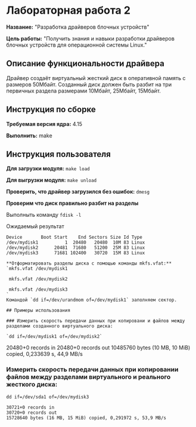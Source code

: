 # Лабораторная работа 2

**Название:** "Разработка драйверов блочных устройств"

**Цель работы:** "Получить знания и навыки разработки драйверов блочных устройств для операционной системы Linux."

## Описание функциональности драйвера

Драйвер создаёт виртуальный жесткий диск в оперативной память с размеров 50Мбайт. Созданный диск должен быть разбит на три первичных раздела размерами 10Мбайт, 25Мбайт, 15Мбайт.


## Инструкция по сборке

**Требуемая версия ядра:** 4.15

**Выполнить:** make


## Инструкция пользователя

**Для загрузки модуля:** `make load`

**Для выгрузки модуля:** `make unload`

**Проверить, что драйвер загрузился без ошибок:** `dmesg`

**Проверим что диск правильно разбит на разделы**

Выполныть команду `fdisk -l`

Ожидаемый результат

```
Device       Boot Start    End Sectors Size Id Type
/dev/mydisk1          1  20480   20480  10M 83 Linux
/dev/mydisk2      20481  71680   51200  25M 83 Linux
/dev/mydisk3      71681 102400   30720  15M 83 Linux

**Отформатировать разделы диска с помощью команды mkfs.vfat:** 
`mkfs.vfat /dev/mydisk1

 mkfs.vfat /dev/mydisk2

 mkfs.vfat /dev/mydisk3
`
Командой `dd if=/dev/urandmom of=/dev/mydisk1` заполняем сектор.

## Примеры использования

### Измерить скорость передачи данных при копировани и файлов между разделами созданного виртуального диска:

`dd if=/dev/mydisk1 of=/dev/mydisk2`

```
20480+0 records in
20480+0 records out
10485760 bytes (10 MB, 10 MiB) copied, 0,233639 s, 44,9 MB/s

### Измерить скорость передачи данных при копировании файлов между разделами виртуального и реального жесткого диска:

`dd if=/dev/sda1 of=/dev/mydisk3`

```
30721+0 records in
30720+0 records out
15728640 bytes (16 MB, 15 MiB) copied, 0,291972 s, 53,9 MB/s
